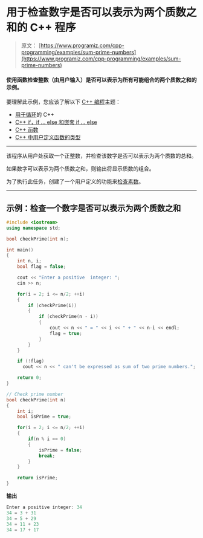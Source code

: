 # 用于检查数字是否可以表示为两个质数之和的 C++ 程序

> 原文： [https://www.programiz.com/cpp-programming/examples/sum-prime-numbers](https://www.programiz.com/cpp-programming/examples/sum-prime-numbers)

#### 使用函数检查整数（由用户输入）是否可以表示为所有可能组合的两个质数之和的示例。

要理解此示例，您应该了解以下 [C++ 编程](/cpp-programming "C++ tutorial")主题：

*   [用于循环](/cpp-programming/for-loop)的 C++ 
*   [C++  if，if ... else 和嵌套 if ... else](/cpp-programming/if-else)
*   [C++ 函数](/cpp-programming/function)
*   [C++ 中用户定义函数的类型](/cpp-programming/user-defined-function-types)

* * *

该程序从用户处获取一个正整数，并检查该数字是否可以表示为两个质数的总和。

如果数字可以表示为两个质数之和，则输出将显示质数的组合。

为了执行此任务，创建了一个用户定义的功能来[检查素数](/cpp-programming/examples/prime-number "Check Prime Number in C++ Programming")。

* * *

## 示例：检查一个数字是否可以表示为两个质数之和

```cpp
#include <iostream>
using namespace std;

bool checkPrime(int n);

int main()
{
    int n, i;
    bool flag = false;

    cout << "Enter a positive  integer: ";
    cin >> n;

    for(i = 2; i <= n/2; ++i)
    {
        if (checkPrime(i))
        {
            if (checkPrime(n - i))
            {
                cout << n << " = " << i << " + " << n-i << endl;
                flag = true;
            }
        }
    }

    if (!flag)
      cout << n << " can't be expressed as sum of two prime numbers.";

    return 0;
}

// Check prime number
bool checkPrime(int n)
{
    int i;
    bool isPrime = true;

    for(i = 2; i <= n/2; ++i)
    {
        if(n % i == 0)
        {
            isPrime = false;
            break;
        }
    }

    return isPrime;
} 
```

**输出**

```cpp
Enter a positive integer: 34
34 = 3 + 31
34 = 5 + 29
34 = 11 + 23
34 = 17 + 17 
```